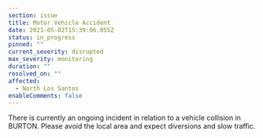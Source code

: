 ```yaml
---
section: issue
title: Motor Vehicle Accident
date: 2021-05-02T15:39:06.055Z
status: in_progress
pinned: ""
current_severity: disrupted
max_severity: monitoring
duration: ""
resolved_on: ""
affected:
  - North Los Santos
enableComments: false
---
```

There is currently an ongoing incident in relation to a vehicle collision in BURTON. Please avoid the local area and expect diversions and slow traffic.